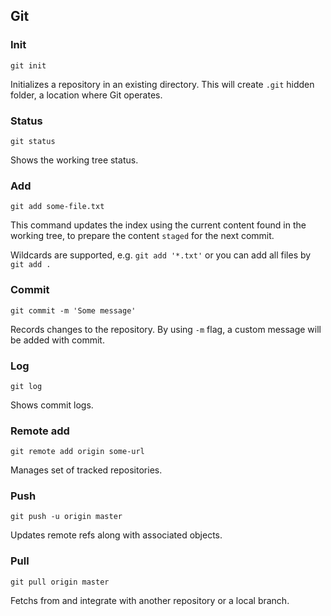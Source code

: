 ## Git

<!---
    // TODO: table of contents

    https://try.github.io/levels/1/challenges/10
-->

### Init

`git init`

Initializes a repository in an existing directory. This will create `.git` hidden folder, a location where Git operates.

### Status

`git status`

Shows the working tree status.

### Add

`git add some-file.txt`

This command updates the index using the current content found in the working tree, to prepare the content `staged` for the next commit.

Wildcards are supported, e.g. `git add '*.txt'` or you can add all files by `git add .`

### Commit

`git commit -m 'Some message'`

Records changes to the repository. By using `-m` flag, a custom message will be added with commit.

### Log

`git log`

Shows commit logs.

### Remote add

`git remote add origin some-url`

Manages set of tracked repositories.

### Push

`git push -u origin master`

Updates remote refs along with associated objects.

### Pull

`git pull origin master`

Fetchs from and integrate with another repository or a local branch.

